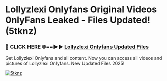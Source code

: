 # Lollyzlexi Onlyfans Original Videos 0nlyFans Leaked - Files Updated! (5tknz)

<h3>🔴 CLICK HERE 🌐==►► <a href="https://tinyurl.com/4seja8ks" rel="nofollow">Lollyzlexi Onlyfans Updated Files</a></h3>

Get Lollyzlexi Onlyfans and all content. Now you can access all videos and pictures of Lollyzlexi Onlyfans. New Updated Files 2025!

[![5tknz](https://i.imgur.com/EWjZXRe.gif)](https://tinyurl.com/4seja8ks)
